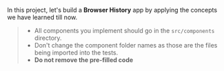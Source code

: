 In this project, let's build a **Browser History** app by applying the concepts we have learned till now.


> - All components you implement should go in the `src/components` directory.
> - Don't change the component folder names as those are the files being imported into the tests.
> - **Do not remove the pre-filled code**

